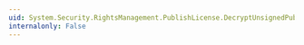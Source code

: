 ```yaml
---
uid: System.Security.RightsManagement.PublishLicense.DecryptUnsignedPublishLicense(System.Security.RightsManagement.CryptoProvider)
internalonly: False
---
```

